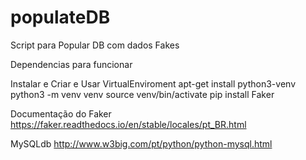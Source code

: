# populateDB
Script para Popular DB com dados Fakes

Dependencias para funcionar

Instalar e Criar e Usar VirtualEnviroment
  apt-get install python3-venv
  python3 -m venv venv
  source venv/bin/activate
  pip install Faker

Documentação do Faker
https://faker.readthedocs.io/en/stable/locales/pt_BR.html

MySQLdb
http://www.w3big.com/pt/python/python-mysql.html
